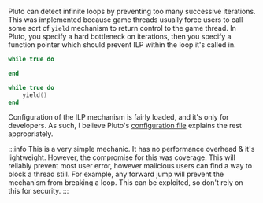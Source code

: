 Pluto can detect infinite loops by preventing too many successive iterations. This was implemented because game threads usually force users to call some sort of `yield` mechanism to return control to the game thread. In Pluto, you specify a hard bottleneck on iterations, then you specify a function pointer which should prevent ILP within the loop it's called in.
```lua showLineNumbers title="This will produce an error due to ILP:"
while true do

end
```
```lua showLineNumbers title="This will not, with correct configuration:"
while true do
    yield()
end
```
Configuration of the ILP mechanism is fairly loaded, and it's only for developers. As such, I believe Pluto's [configuration file](https://github.com/well-in-that-case/Pluto/blob/3547522b5ed93f35ef371a2930e733ca815589bf/src/luaconf.h#L874) explains the rest appropriately.

:::info
This is a very simple mechanic. It has no performance overhead & it's lightweight. However, the compromise for this was coverage. This will reliably prevent most user error, however malicious users can find a way to block a thread still. For example, any forward jump will prevent the mechanism from breaking a loop. This can be exploited, so don't rely on this for security.
:::
